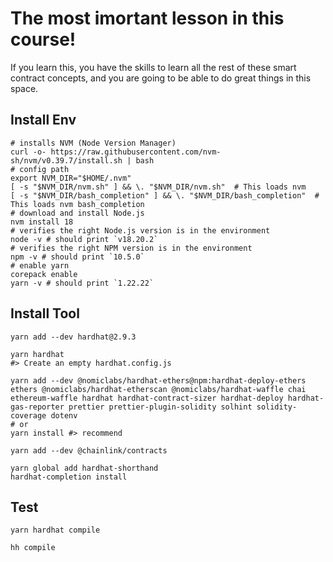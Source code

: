 # The most imortant lesson in this course!

If you learn this, you have the skills to learn all the rest of these smart contract concepts, and you are going to be able to do great things in this space.

## Install Env

```shell
# installs NVM (Node Version Manager)
curl -o- https://raw.githubusercontent.com/nvm-sh/nvm/v0.39.7/install.sh | bash
# config path
export NVM_DIR="$HOME/.nvm"
[ -s "$NVM_DIR/nvm.sh" ] && \. "$NVM_DIR/nvm.sh"  # This loads nvm
[ -s "$NVM_DIR/bash_completion" ] && \. "$NVM_DIR/bash_completion"  # This loads nvm bash_completion
# download and install Node.js
nvm install 18
# verifies the right Node.js version is in the environment
node -v # should print `v18.20.2`
# verifies the right NPM version is in the environment
npm -v # should print `10.5.0`
# enable yarn
corepack enable
yarn -v # should print `1.22.22`
```

## Install Tool

```shell
yarn add --dev hardhat@2.9.3

yarn hardhat
#> Create an empty hardhat.config.js

yarn add --dev @nomiclabs/hardhat-ethers@npm:hardhat-deploy-ethers ethers @nomiclabs/hardhat-etherscan @nomiclabs/hardhat-waffle chai ethereum-waffle hardhat hardhat-contract-sizer hardhat-deploy hardhat-gas-reporter prettier prettier-plugin-solidity solhint solidity-coverage dotenv
# or
yarn install #> recommend

yarn add --dev @chainlink/contracts

yarn global add hardhat-shorthand
hardhat-completion install
```

## Test

```shell
yarn hardhat compile

hh compile


```
